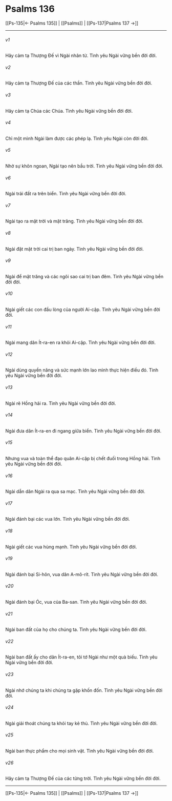 # Psalms 136

[[Ps-135|← Psalms 135]] | [[Psalms]] | [[Ps-137|Psalms 137 →]]
***



###### v1 
Hãy cảm tạ Thượng Đế vì Ngài nhân từ. Tình yêu Ngài vững bền đời đời. 

###### v2 
Hãy cảm tạ Thượng Đế của các thần. Tình yêu Ngài vững bền đời đời. 

###### v3 
Hãy cảm tạ Chúa các Chúa. Tình yêu Ngài vững bền đời đời. 

###### v4 
Chỉ một mình Ngài làm được các phép lạ. Tình yêu Ngài còn đời đời. 

###### v5 
Nhờ sự khôn ngoan, Ngài tạo nên bầu trời. Tình yêu Ngài vững bền đời đời. 

###### v6 
Ngài trải đất ra trên biển. Tình yêu Ngài vững bền đời đời. 

###### v7 
Ngài tạo ra mặt trời và mặt trăng. Tình yêu Ngài vững bền đời đời. 

###### v8 
Ngài đặt mặt trời cai trị ban ngày. Tình yêu Ngài vững bền đời đời. 

###### v9 
Ngài để mặt trăng và các ngôi sao cai trị ban đêm. Tình yêu Ngài vững bền đời đời. 

###### v10 
Ngài giết các con đầu lòng của người Ai-cập. Tình yêu Ngài vững bền đời đời. 

###### v11 
Ngài mang dân Ít-ra-en ra khỏi Ai-cập. Tình yêu Ngài vững bền đời đời. 

###### v12 
Ngài dùng quyền năng và sức mạnh lớn lao mình thực hiện điều đó. Tình yêu Ngài vững bền đời đời. 

###### v13 
Ngài rẽ Hồng hải ra. Tình yêu Ngài vững bền đời đời. 

###### v14 
Ngài đưa dân Ít-ra-en đi ngang giữa biển. Tình yêu Ngài vững bền đời đời. 

###### v15 
Nhưng vua và toàn thể đạo quân Ai-cập bị chết đuối trong Hồng hải. Tình yêu Ngài vững bền đời đời. 

###### v16 
Ngài dẫn dân Ngài ra qua sa mạc. Tình yêu Ngài vững bền đời đời. 

###### v17 
Ngài đánh bại các vua lớn. Tình yêu Ngài vững bền đời đời. 

###### v18 
Ngài giết các vua hùng mạnh. Tình yêu Ngài vững bền đời đời. 

###### v19 
Ngài đánh bại Si-hôn, vua dân A-mô-rít. Tình yêu Ngài vững bền đời đời. 

###### v20 
Ngài đánh bại Óc, vua của Ba-san. Tình yêu Ngài vững bền đời đời. 

###### v21 
Ngài ban đất của họ cho chúng ta. Tình yêu Ngài vững bền đời đời. 

###### v22 
Ngài ban đất ấy cho dân Ít-ra-en, tôi tớ Ngài như một quà biếu. Tình yêu Ngài vững bền đời đời. 

###### v23 
Ngài nhớ chúng ta khi chúng ta gặp khốn đốn. Tình yêu Ngài vững bền đời đời. 

###### v24 
Ngài giải thoát chúng ta khỏi tay kẻ thù. Tình yêu Ngài vững bền đời đời. 

###### v25 
Ngài ban thực phẩm cho mọi sinh vật. Tình yêu Ngài vững bền đời đời. 

###### v26 
Hãy cảm tạ Thượng Đế của các từng trời. Tình yêu Ngài vững bền đời đời.

***
[[Ps-135|← Psalms 135]] | [[Psalms]] | [[Ps-137|Psalms 137 →]]
